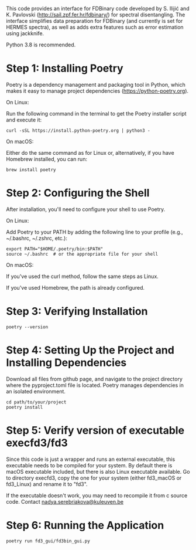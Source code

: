 This code provides an interface for FDBinary code developed by S. Ilijić and K. Pavlovski (http://sail.zpf.fer.hr/fdbinary/) for spectral disentangling. 
The interface simplifies data preparation for FDBinary (and currently is set for HERMES spectra), as well as adds extra features such as error estimation using jackknife. 

Python 3.8 is recommended.

# Step 1: Installing Poetry

Poetry is a dependency management and packaging tool in Python, which makes it easy to manage project dependencies (https://python-poetry.org).
  
On Linux:

Run the following command in the terminal to get the Poetry installer script and execute it:

    curl -sSL https://install.python-poetry.org | python3 -
  
On macOS:

Either do the same command as for Linux or, alternatively, if you have Homebrew installed, you can run:

    brew install poetry

# Step 2: Configuring the Shell

After installation, you'll need to configure your shell to use Poetry.
  
On Linux:

Add Poetry to your PATH by adding the following line to your profile (e.g., ~/.bashrc, ~/.zshrc, etc.):

    export PATH="$HOME/.poetry/bin:$PATH"
    source ~/.bashrc  # or the appropriate file for your shell
    
On macOS:

If you've used the curl method, follow the same steps as Linux.

If you've used Homebrew, the path is already configured.

# Step 3: Verifying Installation

    poetry --version

# Step 4: Setting Up the Project and Installing Dependencies

Download all files from github page, and navigate to the project directory where the pyproject.toml file is located. Poetry manages dependencies in an isolated environment.

    cd path/to/your/project
    poetry install

# Step 5: Verify version of executable execfd3/fd3

Since this code is just a wrapper and runs an external executable, this executable needs to be compiled for your system. By default there is macOS executable included, but there is also Linux executable available. Go to directory execfd3, copy the one for your system (either fd3_macOS or fd3_Linux) and rename it to "fd3".

If the executable doesn't work, you may need to recompile it from c source code. Contact nadya.serebriakova@kuleuven.be 

# Step 6: Running the Application

    poetry run fd3_gui/fd3bin_gui.py
